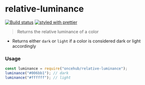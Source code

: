 # relative-luminance

[![Build status](https://github.com/scheduleonce/relative-luminance/workflows/build/badge.svg)](https://github.com/scheduleonce/relative-luminance/actions) [![styled with prettier](https://img.shields.io/badge/styled_with-prettier-ff69b4.svg)](https://github.com/prettier/prettier)

> Returns the relative luminance of a color

- Returns either `dark` or `light` if a color is considered dark or light accordingly

### Usage

```js
const luminance = require("oncehub/relative-luminance");
luminance("#006bb1"); // dark
luminance("#ffffff"); // light
```
